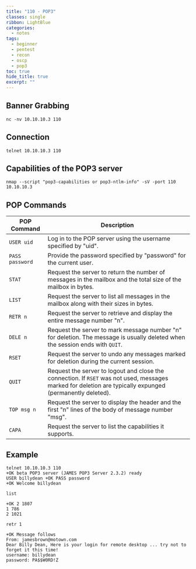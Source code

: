 ```yaml
---
title: "110 - POP3"
classes: single
ribbon: LightBlue
categories:
  - notes
tags:
  - beginner
  - pentest
  - recon
  - oscp
  - pop3
toc: true
hide_title: true
excerpt: ""
---
```


## Banner Grabbing

```
nc -nv 10.10.10.3 110
```
## Connection

```
telnet 10.10.10.3 110
```

## Capabilities of the POP3 server

```
nmap --script "pop3-capabilities or pop3-ntlm-info" -sV -port 110 10.10.10.3
```

## POP Commands

| POP Command | Description                                                                |
|-------------|----------------------------------------------------------------------------|
| `USER uid`  | Log in to the POP server using the username specified by "uid".           |
| `PASS password` | Provide the password specified by "password" for the current user.       |
| `STAT`      | Request the server to return the number of messages in the mailbox and the total size of the mailbox in bytes. |
| `LIST`      | Request the server to list all messages in the mailbox along with their sizes in bytes. |
| `RETR n`    | Request the server to retrieve and display the entire message number "n". |
| `DELE n`    | Request the server to mark message number "n" for deletion. The message is usually deleted when the session ends with `QUIT`. |
| `RSET`      | Request the server to undo any messages marked for deletion during the current session. |
| `QUIT`      | Request the server to logout and close the connection. If `RSET` was not used, messages marked for deletion are typically expunged (permanently deleted). |
| `TOP msg n` | Request the server to display the header and the first "n" lines of the body of message number "msg". |
| `CAPA`      | Request the server to list the capabilities it supports.                   |
## Example

```
telnet 10.10.10.3 110 
+OK beta POP3 server (JAMES POP3 Server 2.3.2) ready 
USER billydean +OK PASS password 
+OK Welcome billydean 

list 

+OK 2 1807 
1 786 
2 1021 

retr 1 

+OK Message follows 
From: jamesbrown@motown.com 
Dear Billy Dean, Here is your login for remote desktop ... try not to forget it this time! 
username: billydean 
password: PA$$W0RD!Z
```

